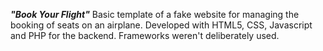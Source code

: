 ***"Book Your Flight"***
Basic template of a fake website for managing the booking of seats on an airplane. Developed with HTML5, CSS, Javascript and PHP for the backend. Frameworks weren't deliberately used.
